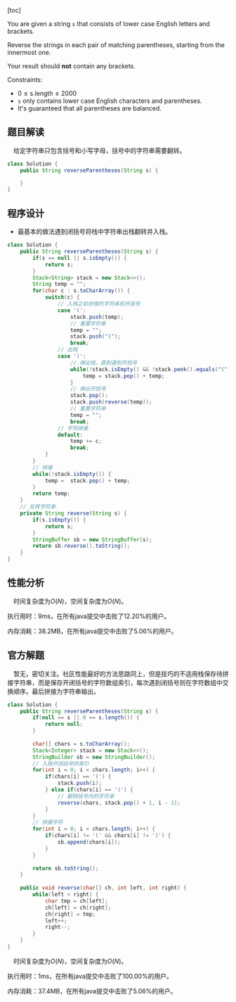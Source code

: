 [toc]

You are given a string `s` that consists of lower case English letters and brackets. 

Reverse the strings in each pair of matching parentheses, starting from the innermost one.

Your result should **not** contain any brackets.



Constraints:

* $0 \le \text{s.length} \le 2000$
* `s` only contains lower case English characters and parentheses.
* It's guaranteed that all parentheses are balanced.



## 题目解读

&emsp;给定字符串只包含括号和小写字母，括号中的字符串需要翻转。

```java
class Solution {
    public String reverseParentheses(String s) {

    }
}
```

## 程序设计

* 最基本的做法遇到闭括号将栈中字符串出栈翻转并入栈。

```java
class Solution {
    public String reverseParentheses(String s) {
        if(s == null || s.isEmpty()) {
            return s;
        }
        Stack<String> stack = new Stack<>();
        String temp = "";
        for(char c : s.toCharArray()) {
            switch(c) {
                // 入栈之前拼接的字符串和开括号
                case '(':
                    stack.push(temp);
                    // 重置字符串
                    temp = "";
                    stack.push("(");
                    break;
                // 出栈
                case ')':
                    // 弹出栈，直到遇到开括号
                    while(!stack.isEmpty() && !stack.peek().equals("(")) {
                        temp = stack.pop() + temp;
                    }
                    // 弹出开括号
                    stack.pop();
                    stack.push(reverse(temp));
                    // 重置字符串
                    temp = "";
                    break;
                // 字符拼接
                default:
                    temp += c;
                    break;
            }
        }
        // 拼接
        while(!stack.isEmpty()) {
            temp =  stack.pop() + temp;
        }
        return temp;
    }
	// 反转字符串
    private String reverse(String s) {
        if(s.isEmpty()) {
            return s;
        }
        StringBuffer sb = new StringBuffer(s);
        return sb.reverse().toString();
    }
}
```

## 性能分析

&emsp;时间复杂度为$O(N)$，空间复杂度为$O(N)$。

执行用时：9ms，在所有java提交中击败了12.20%的用户。

内存消耗：38.2MB，在所有java提交中击败了5.06%的用户。

## 官方解题

&emsp;暂无，密切关注。社区性能最好的方法思路同上，但是技巧的不适用栈保存待拼接字符串，而是保存开闭括号的字符数组索引，每次遇到闭括号则在字符数组中交换顺序。最后拼接为字符串输出。

```java
class Solution {
    public String reverseParentheses(String s) {
        if(null == s || 0 == s.length()) {
            return null;
        }
        
        char[] chars = s.toCharArray();
        Stack<Integer> stack = new Stack<>();
        StringBuilder sb = new StringBuilder();
        // 入栈开闭括号的索引
        for(int i = 0; i < chars.length; i++) {
            if(chars[i] == '(') {
                stack.push(i);
            } else if(chars[i] == ')') {
                // 翻转括号内的字符串
                reverse(chars, stack.pop() + 1, i - 1); 
            }
        }
        // 拼接字符
        for(int i = 0; i < chars.length; i++) {
            if(chars[i] != '(' && chars[i] != ')') {
                sb.append(chars[i]);
            }
        }
        
        return sb.toString();
    }
    
    public void reverse(char[] ch, int left, int right) {
        while(left < right) {
            char tmp = ch[left];
            ch[left] = ch[right];
            ch[right] = tmp;
            left++;
            right--;
        }
    }
}
```

&emsp;时间复杂度为$O(N)$，空间复杂度为$O(N)$。

执行用时：1ms，在所有java提交中击败了100.00%的用户。

内存消耗：37.4MB，在所有java提交中击败了5.06%的用户。